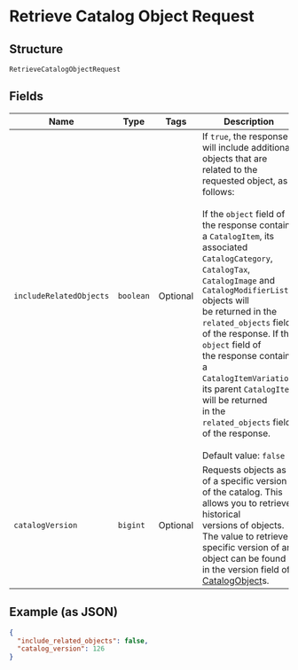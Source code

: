 
# Retrieve Catalog Object Request

## Structure

`RetrieveCatalogObjectRequest`

## Fields

| Name | Type | Tags | Description |
|  --- | --- | --- | --- |
| `includeRelatedObjects` | `boolean` | Optional | If `true`, the response will include additional objects that are related to the<br>requested object, as follows:<br><br>If the `object` field of the response contains a `CatalogItem`, its associated<br>`CatalogCategory`, `CatalogTax`, `CatalogImage` and `CatalogModifierList` objects will<br>be returned in the `related_objects` field of the response. If the `object` field of<br>the response contains a `CatalogItemVariation`, its parent `CatalogItem` will be returned<br>in the `related_objects` field of the response.<br><br>Default value: `false` |
| `catalogVersion` | `bigint` | Optional | Requests objects as of a specific version of the catalog. This allows you to retrieve historical<br>versions of objects. The value to retrieve a specific version of an object can be found<br>in the version field of [CatalogObject](/doc/models/catalog-object.md)s. |

## Example (as JSON)

```json
{
  "include_related_objects": false,
  "catalog_version": 126
}
```

